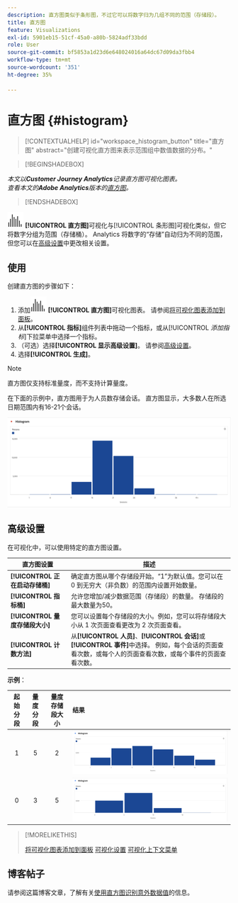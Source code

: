 ```yaml
---
description: 直方图类似于条形图，不过它可以将数字归为几组不同的范围（存储段）。
title: 直方图
feature: Visualizations
exl-id: 5901eb15-51cf-45a0-a80b-5824adf33bdd
role: User
source-git-commit: bf5853a1d23d6e648024016a64dc67d09da3fbb4
workflow-type: tm+mt
source-wordcount: '351'
ht-degree: 35%

---
```


# 直方图 {#histogram}

<!-- markdownlint-disable MD034 -->

>[!CONTEXTUALHELP]
>id="workspace_histogram_button"
>title="直方图"
>abstract="创建可视化直方图来表示范围组中数值数据的分布。"

<!-- markdownlint-enable MD034 -->


>[!BEGINSHADEBOX]

*本文以&#x200B;**Customer Journey Analytics**记录直方图可视化图表。<br/>查看本文的&#x200B;**Adobe Analytics**版本的[直方图](https://experienceleague.adobe.com/en/docs/analytics/analyze/analysis-workspace/visualizations/histogram)。*

>[!ENDSHADEBOX]


![直方图](/help/assets/icons/Histogram.svg) **[!UICONTROL 直方图]**&#x200B;可视化与[!UICONTROL 条形图]可视化类似，但它将数字分组为范围（存储桶）。 Analytics 将数字的“存储”自动归为不同的范围，但您可以在[高级设置](#advanced-settings)中更改相关设置。

## 使用

创建直方图的步骤如下：

1. 添加![直方图](/help/assets/icons/Histogram.svg) **[!UICONTROL 直方图]**&#x200B;可视化图表。 请参阅[将可视化图表添加到面板](freeform-analysis-visualizations.md#add-visualizations-to-a-panel)。
1. 从&#x200B;**[!UICONTROL 指标]**&#x200B;组件列表中拖动一个指标，或从&#x200B;[!UICONTROL *添加指标*]&#x200B;下拉菜单中选择一个指标。
1. （可选）选择&#x200B;**[!UICONTROL 显示高级设置]**。 请参阅[高级设置](#advanced-settings)。
1. 选择&#x200B;**[!UICONTROL 生成]**。

>[!NOTE]
>
>直方图仅支持标准量度，而不支持计算量度。

在下面的示例中，直方图用于为人员数存储会话。 直方图显示，大多数人在所选日期范围内有16-21个会话。

![](assets/histogram.png)

## 高级设置

在可视化中，可以使用特定的直方图设置。

| 直方图设置 | 描述 |
|---|---|
| **[!UICONTROL 正在启动存储桶]** | 确定直方图从哪个存储段开始。“1”为默认值。您可以在 0 到无穷大（非负数）的范围内设置开始数量。 |
| **[!UICONTROL 指标桶]** | 允许您增加/减少数据范围（存储段）的数量。 存储段的最大数量为50。 |
| **[!UICONTROL 量度存储段大小]** | 您可以设置每个存储段的大小。例如，您可以将存储段大小从 1 次页面查看更改为 2 次页面查看。 |
| **[!UICONTROL 计数方法]** | 从&#x200B;**[!UICONTROL 人员]**、**[!UICONTROL 会话]**&#x200B;或&#x200B;**[!UICONTROL 事件]**&#x200B;中选择。 例如，每个会话的页面查看次数，或每个人的页面查看次数，或每个事件的页面查看次数。 |

<!--Russ or Meike - Check Hit Type link above. -->

**示例**：

| 起始分段 | 量度分段 | 量度存储段大小 | 结果 |
|:----:|:--:|:--:|:--|
| 1 | 5 | 2 | ![直方图，起始存储桶1，量度存储桶5，量度存储桶大小2](assets/histogram-1-5-2.png) |
| 0 | 3 | 5 | ![直方图，起始存储桶0，量度存储桶3，量度存储桶大小5](assets/histogram-0-3-5.png) |

>[!MORELIKETHIS]
>
>[将可视化图表添加到面板](/help/analysis-workspace/visualizations/freeform-analysis-visualizations.md#add-visualizations-to-a-panel)
>[可视化设置](/help/analysis-workspace/visualizations/freeform-analysis-visualizations.md#settings)
>[可视化上下文菜单](/help/analysis-workspace/visualizations/freeform-analysis-visualizations.md#context-menu)
>


## 博客帖子

请参阅这篇博客文章，了解有关[使用直方图识别意外数据值](https://experienceleaguecommunities.adobe.com/t5/adobe-analytics-blogs/using-histograms-to-identify-unexpected-data-values/ba-p/596168)的信息。
